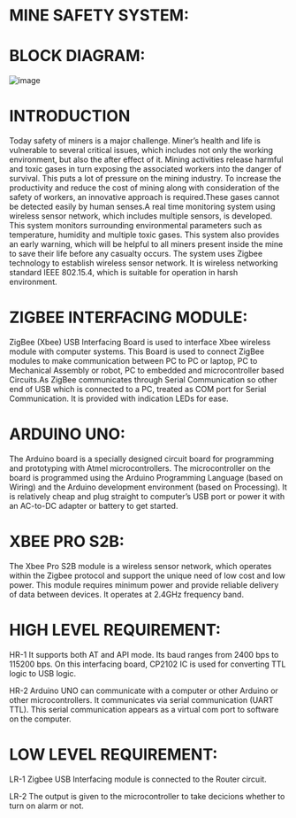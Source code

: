 # MINE SAFETY SYSTEM:

# BLOCK DIAGRAM:
![image](https://user-images.githubusercontent.com/98878142/155695360-e2ed7b56-994a-4e30-b90d-18365c5d5754.png)
                 

# INTRODUCTION
   Today safety of miners is a major challenge. Miner’s health and life is vulnerable to several
critical issues, which includes not only the working environment, but also the after effect of it.
Mining activities release harmful and toxic gases in turn exposing the associated workers into
the danger of survival. This puts a lot of pressure on the mining industry. To increase the
productivity and reduce the cost of mining along with consideration of the safety of workers,
an innovative approach is required.These gases cannot be detected easily by human senses.A real
time monitoring system using wireless sensor network, which includes multiple sensors, is
developed. This system monitors surrounding environmental parameters such as temperature,
humidity and multiple toxic gases. This system also provides an early warning, which will be
helpful to all miners present inside the mine to save their life before any casualty occurs. The
system uses Zigbee technology to establish wireless sensor network. It is wireless networking
standard IEEE 802.15.4, which is suitable for operation in harsh environment. 

# ZIGBEE INTERFACING MODULE:
  ZigBee (Xbee) USB Interfacing Board is used to interface Xbee wireless module with
computer systems. This Board is used to connect ZigBee modules to make communication
between PC to PC or laptop, PC to Mechanical Assembly or robot, PC to embedded and
microcontroller based Circuits.As ZigBee communicates through Serial Communication so 
other end of USB which is connected to a PC, treated as COM port for Serial Communication.
It is provided with indication LEDs for ease.

# ARDUINO UNO:
  The Arduino board is a specially designed circuit board for programming and prototyping with
Atmel microcontrollers. The microcontroller on the board is programmed using the Arduino
Programming Language (based on Wiring) and the Arduino development environment (based
on Processing). It is relatively cheap and plug straight to computer’s USB port or power it with
an AC-to-DC adapter or battery to get started. 

# XBEE PRO S2B:
  The Xbee Pro S2B module is a wireless sensor network, which operates within the Zigbee
protocol and support the unique need of low cost and low power. This module requires
minimum power and provide reliable delivery of data between devices. It operates at 2.4GHz
frequency band.
 
# HIGH LEVEL REQUIREMENT:
  HR-1 It supports both AT and API mode. Its baud ranges from 2400 bps to 115200 bps. On this
interfacing board, CP2102 IC is used for converting TTL logic to USB logic.
  
  HR-2 Arduino UNO can communicate with a computer or other Arduino or other microcontrollers.
It communicates via serial communication (UART TTL). This serial communication appears
as a virtual com port to software on the computer.

# LOW LEVEL REQUIREMENT:
  LR-1 Zigbee USB Interfacing module is connected to the Router circuit.
  
  LR-2 The output is given to the microcontroller to take decicions whether to turn on alarm or not.
  
  



